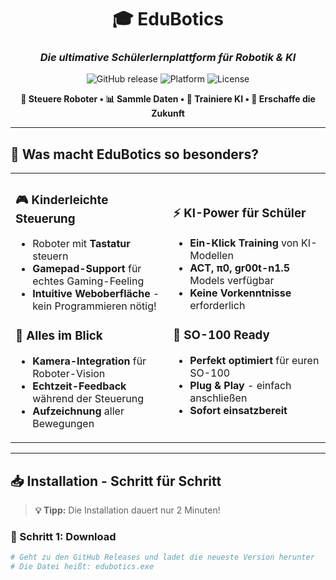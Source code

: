 <div align="center">

# 🎓 **EduBotics** 
### *Die ultimative Schülerlernplattform für Robotik & KI*

![GitHub release](https://img.shields.io/github/v/release/SvenDanilBorodun/EduBotics?style=for-the-badge&color=brightgreen)
![Platform](https://img.shields.io/badge/Platform-Windows%20%7C%20macOS%20%7C%20Linux-blue?style=for-the-badge)
![License](https://img.shields.io/badge/License-Open%20Source-orange?style=for-the-badge)

**🚀 Steuere Roboter • 📊 Sammle Daten • 🧠 Trainiere KI • 🤖 Erschaffe die Zukunft**

---

</div>

## 🌟 **Was macht EduBotics so besonders?**

<table>
<tr>
<td width="50%">

### 🎮 **Kinderleichte Steuerung**
- Roboter mit **Tastatur** steuern
- **Gamepad-Support** für echtes Gaming-Feeling  
- **Intuitive Weboberfläche** - kein Programmieren nötig!

### 📸 **Alles im Blick**
- **Kamera-Integration** für Roboter-Vision
- **Echtzeit-Feedback** während der Steuerung
- **Aufzeichnung** aller Bewegungen

</td>
<td width="50%">

### ⚡ **KI-Power für Schüler**
- **Ein-Klick Training** von KI-Modellen
- **ACT, π0, gr00t-n1.5** Models verfügbar
- **Keine Vorkenntnisse** erforderlich

### 🤖 **SO-100 Ready**
- **Perfekt optimiert** für euren SO-100
- **Plug & Play** - einfach anschließen
- **Sofort einsatzbereit**

</td>
</tr>
</table>

---

## 📥 **Installation - Schritt für Schritt**

> **💡 Tipp:** Die Installation dauert nur 2 Minuten!

### **🔽 Schritt 1: Download**
```bash
# Geht zu den GitHub Releases und ladet die neueste Version herunter
# Die Datei heißt: edubotics.exe
